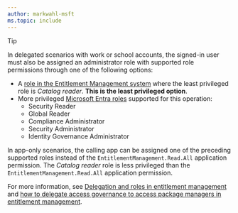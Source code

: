 ```yaml
---
author: markwahl-msft
ms.topic: include
---
```


<!-- Applies to:
- accessPackageCatalog
-->

> [!TIP]
> In delegated scenarios with work or school accounts, the signed-in user must also be assigned an administrator role with supported role permissions through one of the following options:
> 
> - A [role in the Entitlement Management system](/entra/id-governance/entitlement-management-delegate) where the least privileged role is *Catalog reader*. **This is the least privileged option**.
> - More privileged [Microsoft Entra roles](/entra/identity/role-based-access-control/permissions-reference?toc=%2Fgraph%2Ftoc.json) supported for this operation:
>     - Security Reader
>     - Global Reader
>     - Compliance Administrator
>     - Security Administrator
>     - Identity Governance Administrator
> 
> In app-only scenarios, the calling app can be assigned one of the preceding supported roles instead of the `EntitlementManagement.Read.All` application permission. The *Catalog reader* role is less privileged than the `EntitlementManagement.Read.All` application permission.
> 
> For more information, see [Delegation and roles in entitlement management](/entra/id-governance/entitlement-management-delegate) and [how to delegate access governance to access package managers in entitlement management](/entra/id-governance/entitlement-management-delegate-managers).
